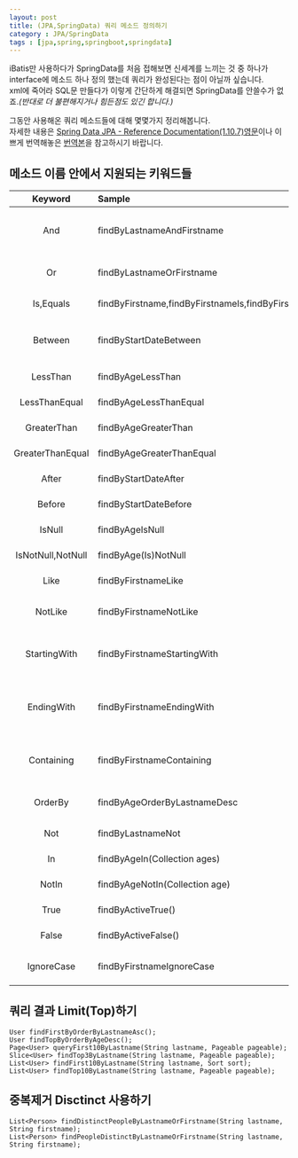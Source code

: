 ```yaml
---
layout: post
title: (JPA,SpringData) 쿼리 메소드 정의하기
category : JPA/SpringData
tags : [jpa,spring,springboot,springdata]
---
```

iBatis만 사용하다가 SpringData를 처음 접해보면 신세계를 느끼는 것 중 하나가 interface에 메소드 하나 정의 했는데 쿼리가 완성된다는 점이 아닐까 싶습니다.    
xml에 죽어라 SQL문 만들다가 이렇게 간단하게 해결되면 SpringData를 안쓸수가 없죠._(반대로 더 불편해지거나 힘든점도 있긴 합니다.)_    

그동안 사용해온 쿼리 메소드들에 대해 몇몇가지 정리해봅니다.   
자세한 내용은 [Spring Data JPA - Reference Documentation(1.10.7)영문](http://docs.spring.io/spring-data/jpa/docs/1.10.7.RELEASE/reference/html/)이나 이쁘게 번역해놓은 [번역본](http://arahansa.github.io/docs_spring/jpa.html)을 참고하시기 바랍니다.   


메소드 이름 안에서 지원되는 키워드들
----

|Keyword|Sample|JPQL snippet|
|:----:|:----|:----|
|And|findByLastnameAndFirstname|… where x.lastname = ?1 and x.firstname = ?2|
|Or|findByLastnameOrFirstname|… where x.lastname = ?1 or x.firstname = ?2|
|Is,Equals|findByFirstname,findByFirstnameIs,findByFirstnameEquals|… where x.firstname = 1?|
|Between|findByStartDateBetween|… where x.startDate between 1? and ?2|
|LessThan|findByAgeLessThan|… where x.age < ?1|
|LessThanEqual|findByAgeLessThanEqual|… where x.age ⇐ ?1|
|GreaterThan|findByAgeGreaterThan|… where x.age > ?1|
|GreaterThanEqual|findByAgeGreaterThanEqual|… where x.age >= ?1|
|After|findByStartDateAfter|… where x.startDate > ?1|
|Before|findByStartDateBefore|… where x.startDate < ?1|
|IsNull|findByAgeIsNull|… where x.age is null|
|IsNotNull,NotNull|findByAge(Is)NotNull|… where x.age not null|
|Like|findByFirstnameLike|… where x.firstname like ?1|
|NotLike|findByFirstnameNotLike|… where x.firstname not like ?1|
|StartingWith|findByFirstnameStartingWith|… where x.firstname like ?1 (parameter bound with appended %)|
|EndingWith|findByFirstnameEndingWith|… where x.firstname like ?1 (parameter bound with prepended %)|
|Containing|findByFirstnameContaining|… where x.firstname like ?1 (parameter bound wrapped in %)|
|OrderBy|findByAgeOrderByLastnameDesc|… where x.age = ?1 order by x.lastname desc|
|Not|findByLastnameNot|… where x.lastname <> ?1|
|In|findByAgeIn(Collection<Age> ages)|… where x.age in ?1|
|NotIn|findByAgeNotIn(Collection<Age> age)|… where x.age not in ?1|
|True|findByActiveTrue()|… where x.active = true|
|False|findByActiveFalse()|… where x.active = false|
|IgnoreCase|findByFirstnameIgnoreCase|… where UPPER(x.firstame) = UPPER(?1)|


쿼리 결과 Limit(Top)하기
----
    User findFirstByOrderByLastnameAsc();
    User findTopByOrderByAgeDesc();
    Page<User> queryFirst10ByLastname(String lastname, Pageable pageable);
    Slice<User> findTop3ByLastname(String lastname, Pageable pageable);
    List<User> findFirst10ByLastname(String lastname, Sort sort);
    List<User> findTop10ByLastname(String lastname, Pageable pageable);

중복제거 Disctinct 사용하기
----
    List<Person> findDistinctPeopleByLastnameOrFirstname(String lastname, String firstname);    
    List<Person> findPeopleDistinctByLastnameOrFirstname(String lastname, String firstname);
